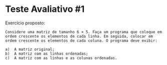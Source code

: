 # Teste Avaliativo #1

Exercício proposto:

    Considere uma matriz de tamanho 6 × 5. Faça um programa que coloque em ordem crescente os elementos de cada linha. Em seguida, colocar em ordem crescente os elementos de cada coluna. O programa deve exibir:

    a)  A matriz original;
    b)  A matriz com as linhas ordenadas;
    c)  A matriz com as linhas e as colunas ordenadas.